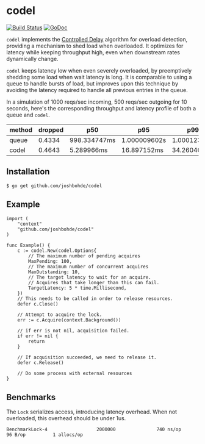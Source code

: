 # codel

[![Build Status](https://travis-ci.org/joshbohde/codel.svg?branch=master)](https://travis-ci.org/joshbohde/codel)
[![GoDoc](https://godoc.org/github.com/joshbohde/codel?status.svg)](https://godoc.org/github.com/joshbohde/codel)

`codel` implements the [Controlled Delay](https://queue.acm.org/detail.cfm?id=2209336) algorithm for overload detection, providing a mechanism to shed load when overloaded. It optimizes for latency while keeping throughput high, even when downstream rates dynamically change.

`codel` keeps latency low when even severely overloaded, by preemptively shedding some load when wait latency is long. It is comparable to using a queue to handle bursts of load, but improves upon this technique by avoiding the latency required to handle all previous entries in the queue.

In a simulation of 1000 reqs/sec incoming, 500 reqs/sec outgoing for 10 seconds, here's the corresponding throughput and latency profile of both a queue and `codel`.

| method | dropped | p50          | p95          | p99         |
|--------|---------|--------------|--------------|-------------|
| queue  | 0.4334  | 998.334747ms | 1.000009602s | 1.00012372s |
| codel  | 0.4643  | 5.289966ms   | 16.897152ms  | 34.260408ms |


## Installation

```
$ go get github.com/joshbohde/codel
```

## Example

```
import (
    "context"
    "github.com/joshbohde/codel"
)

func Example() {
	c := codel.New(codel.Options{
		// The maximum number of pending acquires
		MaxPending: 100,
		// The maximum number of concurrent acquires
		MaxOutstanding: 10,
		// The target latency to wait for an acquire.
		// Acquires that take longer than this can fail.
		TargetLatency: 5 * time.Millisecond,
	})
	// This needs to be called in order to release resources.
	defer c.Close()

	// Attempt to acquire the lock.
	err := c.Acquire(context.Background())

	// if err is not nil, acquisition failed.
	if err != nil {
		return
	}

	// If acquisition succeeded, we need to release it.
	defer c.Release()

	// Do some process with external resources
}

```

## Benchmarks

The `Lock` serializes access, introducing latency overhead. When not overloaded, this overhead should be under 1us.

```
BenchmarkLock-4                  2000000               740 ns/op              96 B/op          1 allocs/op
```
